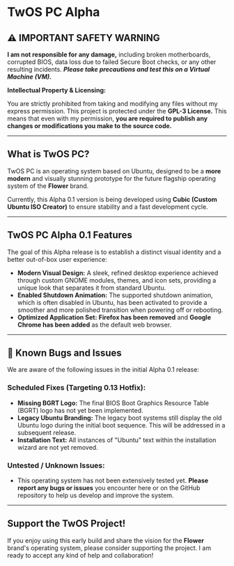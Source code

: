 # TwOS PC Alpha

## ⚠️ IMPORTANT SAFETY WARNING

**I am not responsible for any damage,** including broken motherboards, corrupted BIOS, data loss due to failed Secure Boot checks, or any other resulting incidents. ***Please take precautions and test this on a Virtual Machine (VM).***

**Intellectual Property & Licensing:**

You are strictly prohibited from taking and modifying any files without my express permission. This project is protected under the **GPL-3 License.** This means that even with my permission, **you are required to publish any changes or modifications you make to the source code.**

---

## What is TwOS PC?

TwOS PC is an operating system based on Ubuntu, designed to be a **more modern** and visually stunning prototype for the future flagship operating system of the **Flower** brand.

Currently, this Alpha 0.1 version is being developed using **Cubic (Custom Ubuntu ISO Creator)** to ensure stability and a fast development cycle.

---

## TwOS PC Alpha 0.1 Features

The goal of this Alpha release is to establish a distinct visual identity and a better out-of-box user experience:

* **Modern Visual Design:** A sleek, refined desktop experience achieved through custom GNOME modules, themes, and icon sets, providing a unique look that separates it from standard Ubuntu.
* **Enabled Shutdown Animation:** The supported shutdown animation, which is often disabled in Ubuntu, has been activated to provide a smoother and more polished transition when powering off or rebooting.
* **Optimized Application Set:** **Firefox has been removed** and **Google Chrome has been added** as the default web browser.

---

## 🐞 Known Bugs and Issues

We are aware of the following issues in the initial Alpha 0.1 release:

### Scheduled Fixes (Targeting 0.13 Hotfix):

* **Missing BGRT Logo:** The final BIOS Boot Graphics Resource Table (BGRT) logo has not yet been implemented.
* **Legacy Ubuntu Branding:** The legacy boot systems still display the old Ubuntu logo during the initial boot sequence. This will be addressed in a subsequent release.
* **Installation Text:** All instances of "Ubuntu" text within the installation wizard are not yet removed.

### Untested / Unknown Issues:

* This operating system has not been extensively tested yet. **Please report any bugs or issues** you encounter here or on the GitHub repository to help us develop and improve the system.

---

## Support the TwOS Project!

If you enjoy using this early build and share the vision for the **Flower** brand's operating system, please consider supporting the project. I am ready to accept any kind of help and collaboration!
